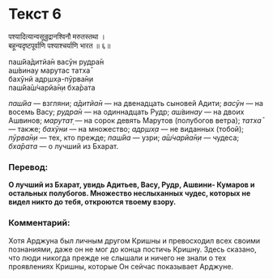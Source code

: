 # Текст 6

पश्यादित्यान्वसून्रुद्रानश्विनौ मरुतस्तथा ।  
बहून्यदृष्टपूर्वाणि पश्याश्चर्याणि भारत ॥ ६॥

паш́йа̄дитйа̄н васӯн рудра̄н  
аш́винау марутас татха̄  
бахӯнй адр̣шх̣а-пӯрва̄н̣и  
паш́йа̄ш́чарйа̄н̣и бха̄рата

_паш́йа_ — взгляни; _а̄дитйа̄н_ — на двенадцать сыновей Адити; _васӯн_ — на восемь Васу; _рудра̄н_ — на одиннадцать Рудр; _аш́винау_ — на двоих Ашвинов; _марутат̣_ — на сорок девять Марутов (полубогов ветра); _татха̄_ — также; _бахӯни_ — на множество; _адр̣шх̣а_ — не виданных (тобой); _пӯрва̄н̣и_ — тех, кто прежде; _паш́йа_ — узри; _а̄ш́чарйа̄н̣и_ — чудеса; _бха̄рата_ — о лучший из Бхарат.

### Перевод:

**О лучший из Бхарат, увидь Адитьев, Васу, Рудр, Ашвини- Кумаров и остальных полубогов. Множество неслыханных чудес, которых не видел никто до тебя, откроются твоему взору.**

### Комментарий:

Хотя Арджуна был личным другом Кришны и превосходил всех своими познаниями, даже он не мог до конца постичь Кришну. Здесь сказано, что люди никогда прежде не слышали и ничего не знали о тех проявлениях Кришны, которые Он сейчас показывает Арджуне.
